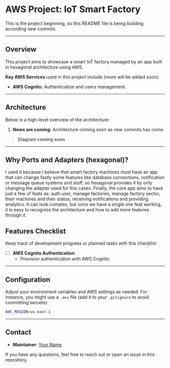 # AWS Project: IoT Smart Factory

This is the project beginning, so this README file is being building according new commits.

---

## Overview

This project aims to showcase a smart IoT factory managed by an app built in hexagonal architecture using AWS.

**Key AWS Services** used in this project include (more will be added soon):

- **AWS Cognito:** Authentication and users management.

---

## Architecture

Below is a high-level overview of the architecture:

1. **News are coming**: Architecture coming soon as new commits has come.

> **Diagram coming soon**

---

## Why Ports and Adapters (hexagonal)?

I used it because I believe that smart factory machines must have an app that can change fastly some features like database connections, notification or message queue systems and stuff, so hexagonal provides it by only changing the adapter used for this cases. Finally, the core app aims to have just a few of feats as: auth user, manage factories, manage factory sector, their machines and their status, receiving notifications and providing analytics. It can look complex, but once we have a single one feat working, it is easy to recognize the architecture and how to add more features through it.

## Features Checklist

Keep track of development progress or planned tasks with this checklist:

- [ ] **AWS Cognito Authentication**  
  - Provision authentication with AWS Cognito

---

## Configuration

Adjust your environment variables and AWS settings as needed. For instance, you might use a `.env` file (add it to your `.gitignore` to avoid committing secrets):

```bash
AWS_REGION=us-east-1
```

---

## Contact

- **Maintainer**: [Your Name](mailto:carloshenpincord@gmail.com)  

If you have any questions, feel free to reach out or open an issue in this repository.